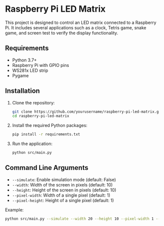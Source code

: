 # Raspberry Pi LED Matrix

This project is designed to control an LED matrix connected to a Raspberry Pi. It includes several applications such as a clock, Tetris game, snake game, and screen test to verify the display functionality.

## Requirements

- Python 3.7+
- Raspberry Pi with GPIO pins
- WS281x LED strip
- Pygame

## Installation

1. Clone the repository:
    ```sh
    git clone https://github.com/yourusername/raspberry-pi-led-matrix.git
    cd raspberry-pi-led-matrix
    ```

2. Install the required Python packages:
    ```sh
    pip install -r requirements.txt
    ```

3. Run the application:
    ```sh
    python src/main.py
    ```

## Command Line Arguments

- `--simulate`: Enable simulation mode (default: False)
- `--width`: Width of the screen in pixels (default: 10)
- `--height`: Height of the screen in pixels (default: 10)
- `--pixel-width`: Width of a single pixel (default: 1)
- `--pixel-height`: Height of a single pixel (default: 1)

Example:
```sh
python src/main.py --simulate --width 20 --height 10 --pixel-width 1 --pixel-height 1